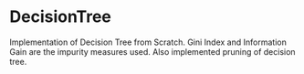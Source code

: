 # DecisionTree

Implementation of Decision Tree from Scratch. Gini Index and Information Gain are the impurity measures used.
Also implemented pruning of decision tree.
